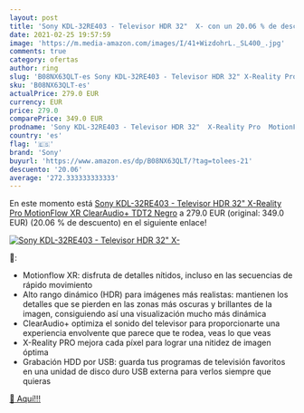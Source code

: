 ```yaml
---
layout: post
title: 'Sony KDL-32RE403 - Televisor HDR 32"  X- con un 20.06 % de descuento'
date: 2021-02-25 19:57:59
image: 'https://m.media-amazon.com/images/I/41+WizdohrL._SL400_.jpg'
comments: true
category: ofertas
author: ring
slug: 'B08NX63QLT-es Sony KDL-32RE403 - Televisor HDR 32" X-Reality Pro...'
sku: 'B08NX63QLT-es'
actualPrice: 279.0 EUR
currency: EUR
price: 279.0
comparePrice: 349.0 EUR
prodname: 'Sony KDL-32RE403 - Televisor HDR 32"  X-Reality Pro  MotionFlow XR  ClearAudio+  TDT2  Negro'
country: 'es'
flag: '🇪🇸'
brand: 'Sony'
buyurl: 'https://www.amazon.es/dp/B08NX63QLT/?tag=tolees-21'
descuento: '20.06'
average: '272.333333333333'
---
```


En este momento está [Sony KDL-32RE403 - Televisor HDR 32"  X-Reality Pro  MotionFlow XR  ClearAudio+  TDT2  Negro](https://www.amazon.es/dp/B08NX63QLT/?tag=tolees-21) a 279.0 EUR (original: 349.0 EUR) (20.06 %  de descuento) en el siguiente enlace!

[![Sony KDL-32RE403 - Televisor HDR 32"  X-](https://m.media-amazon.com/images/I/41+WizdohrL._SL400_.jpg)](https://www.amazon.es/dp/B08NX63QLT/?tag=tolees-21)

🔎:

- Motionflow XR: disfruta de detalles nítidos, incluso en las secuencias de rápido movimiento
- Alto rango dinámico (HDR) para imágenes más realistas: mantienen los detalles que se pierden en las zonas más oscuras y brillantes de la imagen, consiguiendo así una visualización mucho más dinámica
- ClearAudio+ optimiza el sonido del televisor para proporcionarte una experiencia envolvente que parece que te rodea, veas lo que veas
- X-Reality PRO mejora cada píxel para lograr una nitidez de imagen óptima
- Grabación HDD por USB: guarda tus programas de televisión favoritos en una unidad de disco duro USB externa para verlos siempre que quieras

[🛒 Aquí!!!](https://www.amazon.es/dp/B08NX63QLT/?tag=tolees-21)
